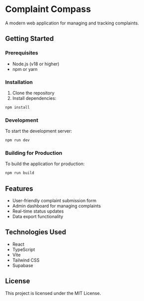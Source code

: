 # Complaint Compass

A modern web application for managing and tracking complaints.

## Getting Started

### Prerequisites
- Node.js (v18 or higher)
- npm or yarn

### Installation
1. Clone the repository
2. Install dependencies:
```bash
npm install
```

### Development
To start the development server:
```bash
npm run dev
```

### Building for Production
To build the application for production:
```bash
npm run build
```

## Features
- User-friendly complaint submission form
- Admin dashboard for managing complaints
- Real-time status updates
- Data export functionality

## Technologies Used
- React
- TypeScript
- Vite
- Tailwind CSS
- Supabase

## License
This project is licensed under the MIT License.
